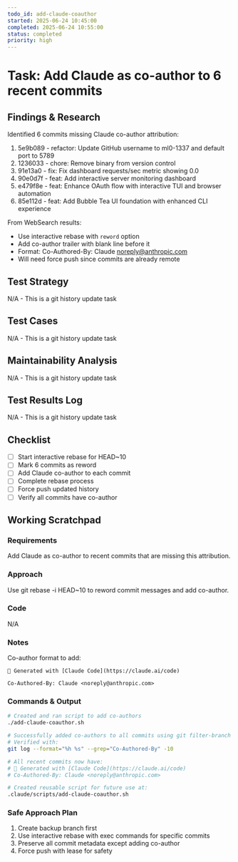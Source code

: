 ```yaml
---
todo_id: add-claude-coauthor
started: 2025-06-24 10:45:00
completed: 2025-06-24 10:55:00
status: completed
priority: high
---
```


# Task: Add Claude as co-author to 6 recent commits

## Findings & Research

Identified 6 commits missing Claude co-author attribution:
1. 5e9b089 - refactor: Update GitHub username to ml0-1337 and default port to 5789
2. 1236033 - chore: Remove binary from version control
3. 91e13a0 - fix: Fix dashboard requests/sec metric showing 0.0
4. 90e0d7f - feat: Add interactive server monitoring dashboard
5. e479f8e - feat: Enhance OAuth flow with interactive TUI and browser automation
6. 85e112d - feat: Add Bubble Tea UI foundation with enhanced CLI experience

From WebSearch results:
- Use interactive rebase with `reword` option
- Add co-author trailer with blank line before it
- Format: Co-Authored-By: Claude <noreply@anthropic.com>
- Will need force push since commits are already remote

## Test Strategy

N/A - This is a git history update task

## Test Cases

N/A - This is a git history update task

## Maintainability Analysis

N/A - This is a git history update task

## Test Results Log

N/A - This is a git history update task

## Checklist

- [ ] Start interactive rebase for HEAD~10
- [ ] Mark 6 commits as reword
- [ ] Add Claude co-author to each commit
- [ ] Complete rebase process
- [ ] Force push updated history
- [ ] Verify all commits have co-author

## Working Scratchpad

### Requirements

Add Claude as co-author to recent commits that are missing this attribution.

### Approach

Use git rebase -i HEAD~10 to reword commit messages and add co-author.

### Code

N/A

### Notes

Co-author format to add:
```
🤖 Generated with [Claude Code](https://claude.ai/code)

Co-Authored-By: Claude <noreply@anthropic.com>
```

### Commands & Output

```bash
# Created and ran script to add co-authors
./add-claude-coauthor.sh

# Successfully added co-authors to all commits using git filter-branch
# Verified with:
git log --format="%h %s" --grep="Co-Authored-By" -10

# All recent commits now have:
# 🤖 Generated with [Claude Code](https://claude.ai/code)
# Co-Authored-By: Claude <noreply@anthropic.com>

# Created reusable script for future use at:
.claude/scripts/add-claude-coauthor.sh
```

### Safe Approach Plan

1. Create backup branch first
2. Use interactive rebase with exec commands for specific commits
3. Preserve all commit metadata except adding co-author
4. Force push with lease for safety